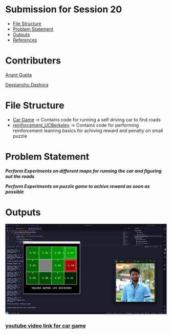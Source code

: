 # Submission for Session 20

- [File Structure](#File-Structure)
- [Problem Statement](#Problem-Statement)
- [Outputs](#Outputs)
- [References](#References)

# Contributers

[Anant Gupta](https://github.com/anantgupta129)

[Deepanshu Dashora](https://github.com/deepanshudashora/)

# File Structure

* [Car Game](https://github.com/deepanshudashora/ERAV1/blob/master/session24/car_game) -> Contains code for running a self driving car to find roads
* [reinforcement_UCBerkeley](https://github.com/deepanshudashora/ERAV1/blob/master/session24/reinforcement_UCBerkeley) -> Contains code for performing reinforcement leanring basics for achiving reward and penalty on small puzzle

# Problem Statement

***Perform Experiments on different maps for running the car and figuring out the roads***

***Perform Experiments on puzzle game to achive reward as soon as possible***

# Outputs

<p align="center">
    <img src="images/puzzle_output.png" alt="centered image" />
</p>


### [**youtube video link for car game**]()